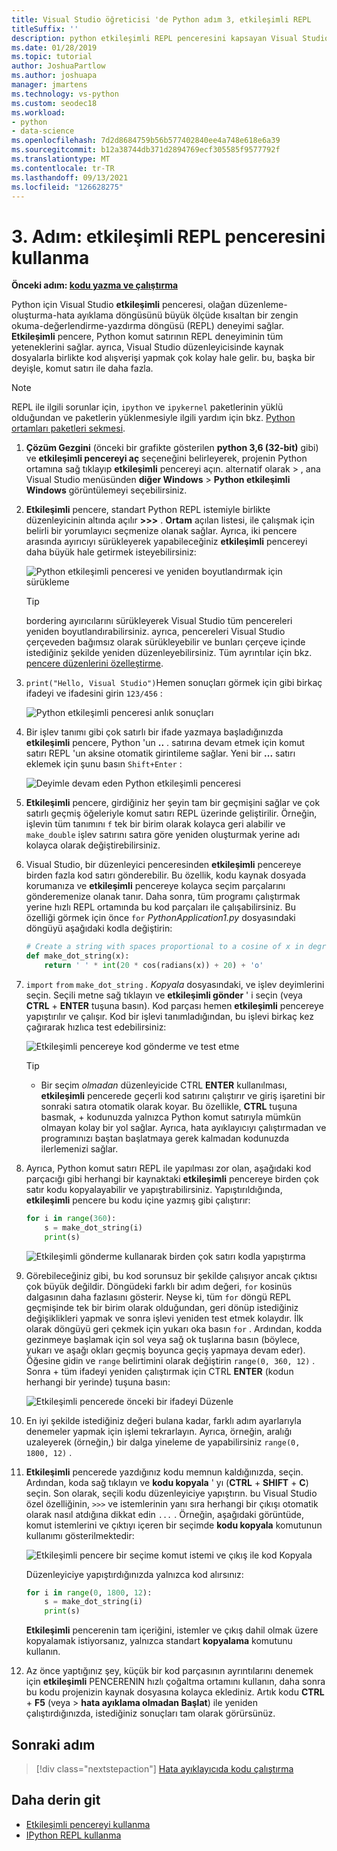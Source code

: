 ```yaml
---
title: Visual Studio öğreticisi 'de Python adım 3, etkileşimli REPL
titleSuffix: ''
description: python etkileşimli REPL penceresini kapsayan Visual Studio python özelliklerine yönelik temel bir izlenecek adım 3.
ms.date: 01/28/2019
ms.topic: tutorial
author: JoshuaPartlow
ms.author: joshuapa
manager: jmartens
ms.technology: vs-python
ms.custom: seodec18
ms.workload:
- python
- data-science
ms.openlocfilehash: 7d2d8684759b56b577402840ee4a748e618e6a39
ms.sourcegitcommit: b12a38744db371d2894769ecf305585f9577792f
ms.translationtype: MT
ms.contentlocale: tr-TR
ms.lasthandoff: 09/13/2021
ms.locfileid: "126628275"
---
```

# <a name="step-3-use-the-interactive-repl-window"></a>3. Adım: etkileşimli REPL penceresini kullanma

**Önceki adım: [kodu yazma ve çalıştırma](tutorial-working-with-python-in-visual-studio-step-02-writing-code.md)**

Python için Visual Studio **etkileşimli** penceresi, olağan düzenleme-oluşturma-hata ayıklama döngüsünü büyük ölçüde kısaltan bir zengin okuma-değerlendirme-yazdırma döngüsü (REPL) deneyimi sağlar. **Etkileşimli** pencere, Python komut satırının REPL deneyiminin tüm yeteneklerini sağlar. ayrıca, Visual Studio düzenleyicisinde kaynak dosyalarla birlikte kod alışverişi yapmak çok kolay hale gelir. bu, başka bir deyişle, komut satırı ile daha fazla.

> [!NOTE]
> REPL ile ilgili sorunlar için, `ipython` ve `ipykernel` paketlerinin yüklü olduğundan ve paketlerin yüklenmesiyle ilgili yardım için bkz. [Python ortamları paketleri sekmesi](./python-environments-window-tab-reference.md#packages-tab).

1. **Çözüm Gezgini** (önceki bir grafikte gösterilen **python 3,6 (32-bit)** gibi) ve **etkileşimli pencereyi aç** seçeneğini belirleyerek, projenin Python ortamına sağ tıklayıp **etkileşimli** pencereyi açın. alternatif olarak   >  , ana Visual Studio menüsünden **diğer Windows**  >  **Python etkileşimli Windows** görüntülemeyi seçebilirsiniz.

1. **Etkileşimli** pencere, standart Python REPL istemiyle birlikte düzenleyicinin altında açılır **>>>** . **Ortam** açılan listesi, ile çalışmak için belirli bir yorumlayıcı seçmenize olanak sağlar. Ayrıca, iki pencere arasında ayırıcıyı sürükleyerek yapabileceğiniz **etkileşimli** pencereyi daha büyük hale getirmek isteyebilirsiniz:

    ![Python etkileşimli penceresi ve yeniden boyutlandırmak için sürükleme](media/vs-getting-started-python-11-interactive1b.png)

    > [!Tip]
    > bordering ayırıcılarını sürükleyerek Visual Studio tüm pencereleri yeniden boyutlandırabilirsiniz. ayrıca, pencereleri Visual Studio çerçeveden bağımsız olarak sürükleyebilir ve bunları çerçeve içinde istediğiniz şekilde yeniden düzenleyebilirsiniz. Tüm ayrıntılar için bkz. [pencere düzenlerini özelleştirme](../ide/customizing-window-layouts-in-visual-studio.md).

1. `print("Hello, Visual Studio")`Hemen sonuçları görmek için gibi birkaç ifadeyi ve ifadesini girin `123/456` :

    ![Python etkileşimli penceresi anlık sonuçları](media/vs-getting-started-python-12-interactive2.png)

1. Bir işlev tanımı gibi çok satırlı bir ifade yazmaya başladığınızda **etkileşimli** pencere, Python 'un **..** . satırına devam etmek için komut satırı REPL 'un aksine otomatik girintileme sağlar. Yeni bir **...** satırı eklemek için şunu basın `Shift+Enter` :

    ![Deyimle devam eden Python etkileşimli penceresi](media/vs-getting-started-python-13-interactive3.png)

1. **Etkileşimli** pencere, girdiğiniz her şeyin tam bir geçmişini sağlar ve çok satırlı geçmiş öğeleriyle komut satırı REPL üzerinde geliştirilir. Örneğin, işlevin tüm tanımını `f` tek bir birim olarak kolayca geri alabilir ve `make_double` işlev satırını satıra göre yeniden oluşturmak yerine adı kolayca olarak değiştirebilirsiniz.

1. Visual Studio, bir düzenleyici penceresinden **etkileşimli** pencereye birden fazla kod satırı gönderebilir. Bu özellik, kodu kaynak dosyada korumanıza ve **etkileşimli** pencereye kolayca seçim parçalarını gönderemenize olanak tanır. Daha sonra, tüm programı çalıştırmak yerine hızlı REPL ortamında bu kod parçaları ile çalışabilirsiniz. Bu özelliği görmek için önce `for` *PythonApplication1.py* dosyasındaki döngüyü aşağıdaki kodla değiştirin:

    ```python
    # Create a string with spaces proportional to a cosine of x in degrees
    def make_dot_string(x):
        return ' ' * int(20 * cos(radians(x)) + 20) + 'o'
    ```

1. `import` `from` `make_dot_string` *. Kopyala* dosyasındaki, ve işlev deyimlerini seçin. Seçili metne sağ tıklayın ve **etkileşimli gönder** ' i seçin (veya **CTRL** + **ENTER** tuşuna basın). Kod parçası hemen **etkileşimli** pencereye yapıştırılır ve çalışır. Kod bir işlevi tanımladığından, bu işlevi birkaç kez çağırarak hızlıca test edebilirsiniz:

    ![Etkileşimli pencereye kod gönderme ve test etme](media/vs-getting-started-python-14-interactive4.png)

    > [!Tip]
    >  + Bir seçim *olmadan* düzenleyicide CTRL **ENTER** kullanılması, **etkileşimli** pencerede geçerli kod satırını çalıştırır ve giriş işaretini bir sonraki satıra otomatik olarak koyar. Bu özellikle, **CTRL** tuşuna basmak, +  kodunuzda yalnızca Python komut satırıyla mümkün olmayan kolay bir yol sağlar. Ayrıca, hata ayıklayıcıyı çalıştırmadan ve programınızı baştan başlatmaya gerek kalmadan kodunuzda ilerlemenizi sağlar.

1. Ayrıca, Python komut satırı REPL ile yapılması zor olan, aşağıdaki kod parçacığı gibi herhangi bir kaynaktaki **etkileşimli** pencereye birden çok satır kodu kopyalayabilir ve yapıştırabilirsiniz. Yapıştırıldığında, **etkileşimli** pencere bu kodu içine yazmış gibi çalıştırır:

    ```python
    for i in range(360):
        s = make_dot_string(i)
        print(s)
    ```

    ![Etkileşimli gönderme kullanarak birden çok satırı kodla yapıştırma](media/vs-getting-started-python-15-interactive5.png)

1. Görebileceğiniz gibi, bu kod sorunsuz bir şekilde çalışıyor ancak çıktısı çok büyük değildir. Döngüdeki farklı bir adım değeri, `for` kosinüs dalgasının daha fazlasını gösterir. Neyse ki, tüm `for` döngü REPL geçmişinde tek bir birim olarak olduğundan, geri dönüp istediğiniz değişiklikleri yapmak ve sonra işlevi yeniden test etmek kolaydır. İlk olarak döngüyü geri çekmek için yukarı oka basın `for` . Ardından, kodda gezinmeye başlamak için sol veya sağ ok tuşlarına basın (böylece, yukarı ve aşağı okları geçmiş boyunca geçiş yapmaya devam eder). Öğesine gidin ve `range` belirtimini olarak değiştirin `range(0, 360, 12)` . Sonra  + tüm ifadeyi yeniden çalıştırmak için CTRL **ENTER** (kodun herhangi bir yerinde) tuşuna basın:

    ![Etkileşimli pencerede önceki bir ifadeyi Düzenle](media/vs-getting-started-python-16-interactive6.png)

1. En iyi şekilde istediğiniz değeri bulana kadar, farklı adım ayarlarıyla denemeler yapmak için işlemi tekrarlayın. Ayrıca, örneğin, aralığı uzaleyerek (örneğin,) bir dalga yineleme de yapabilirsiniz `range(0, 1800, 12)` .

1. **Etkileşimli** pencerede yazdığınız kodu memnun kaldığınızda, seçin. Ardından, koda sağ tıklayın ve **kodu kopyala** ' yı (**CTRL** + **SHIFT** + **C**) seçin. Son olarak, seçili kodu düzenleyiciye yapıştırın. bu Visual Studio özel özelliğinin, `>>>` ve istemlerinin yanı sıra herhangi bir çıkışı otomatik olarak nasıl atdığına dikkat edin `...` . Örneğin, aşağıdaki görüntüde, komut istemlerini ve çıktıyı içeren bir seçimde **kodu kopyala** komutunun kullanımı gösterilmektedir:

    ![Etkileşimli pencere bir seçime komut istemi ve çıkış ile kod Kopyala](media/vs-getting-started-python-17-interactive7.png)

    Düzenleyiciye yapıştırdığınızda yalnızca kod alırsınız:

    ```python
    for i in range(0, 1800, 12):
        s = make_dot_string(i)
        print(s)
    ```

    **Etkileşimli** pencerenin tam içeriğini, istemler ve çıkış dahil olmak üzere kopyalamak istiyorsanız, yalnızca standart **kopyalama** komutunu kullanın.

1. Az önce yaptığınız şey, küçük bir kod parçasının ayrıntılarını denemek için **etkileşimli** PENCERENIN hızlı çoğaltma ortamını kullanın, daha sonra bu kodu projenizin kaynak dosyasına kolayca eklediniz. Artık kodu **CTRL** + **F5** (veya   >  **hata ayıklama olmadan Başlat**) ile yeniden çalıştırdığınızda, istediğiniz sonuçları tam olarak görürsünüz.

## <a name="next-step"></a>Sonraki adım

> [!div class="nextstepaction"]
> [Hata ayıklayıcıda kodu çalıştırma](tutorial-working-with-python-in-visual-studio-step-04-debugging.md)

## <a name="go-deeper"></a>Daha derin git

- [Etkileşimli pencereyi kullanma](python-interactive-repl-in-visual-studio.md)
- [IPython REPL kullanma](interactive-repl-ipython.md)